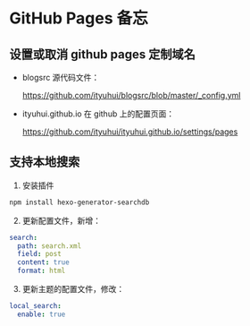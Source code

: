 # GitHub Pages 备忘

## 设置或取消 github pages 定制域名

- blogsrc 源代码文件：

  https://github.com/ityuhui/blogsrc/blob/master/_config.yml

- ityuhui.github.io 在 github 上的配置页面：

  https://github.com/ityuhui/ityuhui.github.io/settings/pages

## 支持本地搜索

1. 安装插件

```bash
npm install hexo-generator-searchdb
```

2. 更新配置文件，新增：

```yaml
search:
  path: search.xml
  field: post
  content: true
  format: html
```

3. 更新主题的配置文件，修改：

```yaml
local_search:
  enable: true
```
